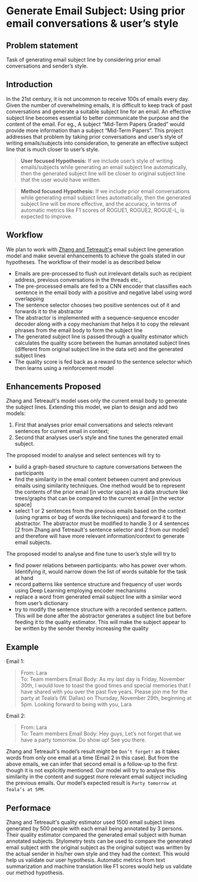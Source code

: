 
# Generate Email Subject: Using prior email conversations & user’s style 

**Problem statement** 
-----
Task of generating email subject line by considering prior email conversations and sender’s style. 
 
**Introduction** 
-----
In the 21st century, it is not uncommon to receive 100s of emails every day. Given the number of overwhelming emails, it is difficult to keep track of past conversations and generate a suitable subject line for an email. An effective subject line becomes essential to better communicate the purpose and the content of the email. For eg., A subject “Mid-Term Papers Graded” would provide more information than a subject “Mid-Term Papers”. This project addresses that problem by taking prior conversations and user’s style of writing emails/subjects into consideration, to generate an effective subject line that is much closer to user’s style. 

> **User focused Hypothesis:** If we include user’s style of writing emails/subjects while generating an email subject line automatically, then the generated subject line will be closer to original subject line that the user would have written. 

> **Method focused Hypothesis:** If we include prior email conversations while generating email subject lines automatically, then the generated subject line will be more effective, and the accuracy, in terms of automatic metrics like F1 scores of ROGUE1, ROGUE2, ROGUE-L, is expected to improve. 

**Workflow** 
-----
We plan to work with [Zhang and Tetreault's](https://www.aclweb.org/anthology/P19-1043/) email subject line generation model and make several enhancements to achieve the goals stated in our hypotheses. The workflow of their model is as described below

* Emails are pre-processed to flush out irrelevant details such as recipient address, previous conversations in the threads etc., 
* The pre-processed emails are fed to a CNN encoder that classifies each sentence in the email body with a positive and negative label using word overlapping
* The sentence selector chooses two positive sentences out of it and forwards it to the abstractor
* The abstractor is implemented with a sequence-sequence encoder decoder along with a copy mechanism that helps it to copy the relevant phrases from the email body to form the subject line
* The generated subject line is passed through a quality estimator which calculates the quality score between the human annotated subject lines (different from original subject line in the data set) and the generated subject lines
* The quality score is fed back as a reward to the sentence selector which then learns using a reinforcement model
 
**Enhancements Proposed**
------
Zhang and Tetreault's model uses only the current email body to generate the subject lines. Extending this model, we plan to design and add two models: 
1. First that analyses prior email conversations and selects relevant sentences for current email in context; 
2. Second that analyses user’s style and fine tunes the generated email subject. 
 
The proposed model to analyse and select sentences will try to  
* build a graph-based structure to capture conversations between the participants
* find the similarity in the email content between current and previous emails using similarity techniques. One method would be to represent the contents of the prior email [in vector space] as a data structure like trees/graphs that can be compared to the current email [in the vector space]
* select 1 or 2 sentences from the previous emails based on the context (using ngrams or bag of words like techniques) and forward it to the abstractor. The abstractor must be modified to handle 3 or 4 sentences [2 from Zhang and Tetreault's sentence selector and 2 from our model] and therefore will have more relevant information/context to generate email subjects. 

The proposed model to analyse and fine tune to user’s style will try to 
* find power relations between participants: who has power over whom. Identifying it, would narrow down the list of words suitable for the task at hand
* record patterns like sentence structure and frequency of user words using Deep Learning employing encoder mechanisms
* replace a word from generated email subject line with a similar word from user’s dictionary
* try to modify the sentence structure with a recorded sentence pattern. This will be done after the abstractor generates a subject line but before feeding it to the quality estimator. This will make the subject appear to be written by the sender thereby increasing the quality 
 
**Example**
------
Email 1: 
> From: Lara  
> To: Team members 
> Email Body: As my last day is Friday, November 30th, I would love to toast the good times and special memories that I have shared with you over the past five years. Please join me for the party at Teala’s (W. Dallas) on Thursday, November 29th, beginning at 5pm. Looking forward to being with you, Lara 
 
Email 2:  
> From: Lara  
> To: Team members 
> Email Body: Hey guys, Let’s not forget that we have a party tomorrow. Do show up! See you there.

Zhang and Tetreault's model’s result might be `Don’t forget!` as it takes words from only one email at a time (Email 2 in this case).  But from the above emails, we can infer that second email is a follow-up to the first though it is not explicitly mentioned. Our model will try to analyse this similarity in the content and suggest more relevant email subject including the previous emails. Our model’s expected result is `Party tomorrow at Teala’s at 5PM`.
 
**Performace**
-----
Zhang and Tetreault's quality estimator used 1500 email subject lines generated by 500 people with each email being annotated by 3 persons. Their quality estimator compared the generated email subject with human annotated subjects.  Stylometry tests can be used to compare the generated email subject with the original subject as the original subject was written by the actual sender in his/her own style and they had the context. This would help us validate our user hypothesis. Automatic metrics from text summarization and machine translation like F1 scores would help us validate our method hypothesis.
